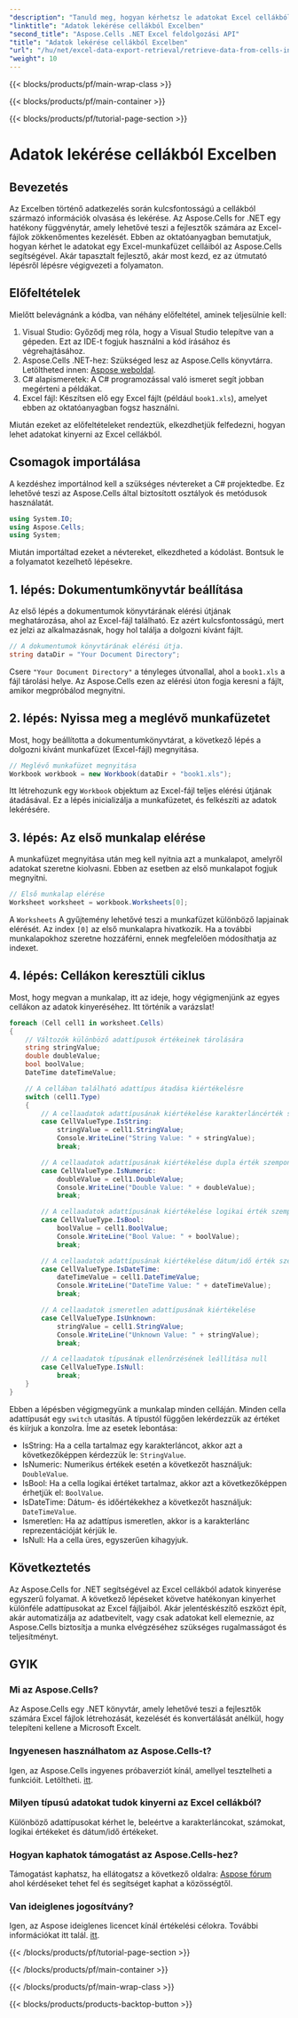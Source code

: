 ```yaml
---
"description": "Tanuld meg, hogyan kérhetsz le adatokat Excel cellákból az Aspose.Cells for .NET használatával ebben a lépésről lépésre haladó oktatóanyagban, amely tökéletes kezdőknek és tapasztalt fejlesztőknek egyaránt."
"linktitle": "Adatok lekérése cellákból Excelben"
"second_title": "Aspose.Cells .NET Excel feldolgozási API"
"title": "Adatok lekérése cellákból Excelben"
"url": "/hu/net/excel-data-export-retrieval/retrieve-data-from-cells-in-excel/"
"weight": 10
---
```


{{< blocks/products/pf/main-wrap-class >}}

{{< blocks/products/pf/main-container >}}

{{< blocks/products/pf/tutorial-page-section >}}

# Adatok lekérése cellákból Excelben

## Bevezetés

Az Excelben történő adatkezelés során kulcsfontosságú a cellákból származó információk olvasása és lekérése. Az Aspose.Cells for .NET egy hatékony függvénytár, amely lehetővé teszi a fejlesztők számára az Excel-fájlok zökkenőmentes kezelését. Ebben az oktatóanyagban bemutatjuk, hogyan kérhet le adatokat egy Excel-munkafüzet celláiból az Aspose.Cells segítségével. Akár tapasztalt fejlesztő, akár most kezd, ez az útmutató lépésről lépésre végigvezeti a folyamaton.

## Előfeltételek

Mielőtt belevágnánk a kódba, van néhány előfeltétel, aminek teljesülnie kell:

1. Visual Studio: Győződj meg róla, hogy a Visual Studio telepítve van a gépeden. Ezt az IDE-t fogjuk használni a kód írásához és végrehajtásához.
2. Aspose.Cells .NET-hez: Szükséged lesz az Aspose.Cells könyvtárra. Letöltheted innen: [Aspose weboldal](https://releases.aspose.com/cells/net/).
3. C# alapismeretek: A C# programozással való ismeret segít jobban megérteni a példákat.
4. Excel fájl: Készítsen elő egy Excel fájlt (például `book1.xls`), amelyet ebben az oktatóanyagban fogsz használni.

Miután ezeket az előfeltételeket rendeztük, elkezdhetjük felfedezni, hogyan lehet adatokat kinyerni az Excel cellákból.

## Csomagok importálása

A kezdéshez importálnod kell a szükséges névtereket a C# projektedbe. Ez lehetővé teszi az Aspose.Cells által biztosított osztályok és metódusok használatát.

```csharp
using System.IO;
using Aspose.Cells;
using System;
```

Miután importáltad ezeket a névtereket, elkezdheted a kódolást. Bontsuk le a folyamatot kezelhető lépésekre.

## 1. lépés: Dokumentumkönyvtár beállítása

Az első lépés a dokumentumok könyvtárának elérési útjának meghatározása, ahol az Excel-fájl található. Ez azért kulcsfontosságú, mert ez jelzi az alkalmazásnak, hogy hol találja a dolgozni kívánt fájlt.


```csharp
// A dokumentumok könyvtárának elérési útja.
string dataDir = "Your Document Directory";
```

Csere `"Your Document Directory"` a tényleges útvonallal, ahol a `book1.xls` a fájl tárolási helye. Az Aspose.Cells ezen az elérési úton fogja keresni a fájlt, amikor megpróbálod megnyitni.

## 2. lépés: Nyissa meg a meglévő munkafüzetet

Most, hogy beállította a dokumentumkönyvtárat, a következő lépés a dolgozni kívánt munkafüzet (Excel-fájl) megnyitása.


```csharp
// Meglévő munkafüzet megnyitása
Workbook workbook = new Workbook(dataDir + "book1.xls");
```

Itt létrehozunk egy `Workbook` objektum az Excel-fájl teljes elérési útjának átadásával. Ez a lépés inicializálja a munkafüzetet, és felkészíti az adatok lekérésére.

## 3. lépés: Az első munkalap elérése

A munkafüzet megnyitása után meg kell nyitnia azt a munkalapot, amelyről adatokat szeretne kiolvasni. Ebben az esetben az első munkalapot fogjuk megnyitni.


```csharp
// Első munkalap elérése
Worksheet worksheet = workbook.Worksheets[0];
```

A `Worksheets` A gyűjtemény lehetővé teszi a munkafüzet különböző lapjainak elérését. Az index `[0]` az első munkalapra hivatkozik. Ha a további munkalapokhoz szeretne hozzáférni, ennek megfelelően módosíthatja az indexet.

## 4. lépés: Cellákon keresztüli ciklus

Most, hogy megvan a munkalap, itt az ideje, hogy végigmenjünk az egyes cellákon az adatok kinyeréséhez. Itt történik a varázslat!


```csharp
foreach (Cell cell1 in worksheet.Cells)
{
    // Változók különböző adattípusok értékeinek tárolására
    string stringValue;
    double doubleValue;
    bool boolValue;
    DateTime dateTimeValue;

    // A cellában található adattípus átadása kiértékelésre
    switch (cell1.Type)
    {
        // A cellaadatok adattípusának kiértékelése karakterláncérték szempontjából
        case CellValueType.IsString:
            stringValue = cell1.StringValue;
            Console.WriteLine("String Value: " + stringValue);
            break;

        // A cellaadatok adattípusának kiértékelése dupla érték szempontjából
        case CellValueType.IsNumeric:
            doubleValue = cell1.DoubleValue;
            Console.WriteLine("Double Value: " + doubleValue);
            break;

        // A cellaadatok adattípusának kiértékelése logikai érték szempontjából
        case CellValueType.IsBool:
            boolValue = cell1.BoolValue;
            Console.WriteLine("Bool Value: " + boolValue);
            break;

        // A cellaadatok adattípusának kiértékelése dátum/idő érték szempontjából
        case CellValueType.IsDateTime:
            dateTimeValue = cell1.DateTimeValue;
            Console.WriteLine("DateTime Value: " + dateTimeValue);
            break;

        // A cellaadatok ismeretlen adattípusának kiértékelése
        case CellValueType.IsUnknown:
            stringValue = cell1.StringValue;
            Console.WriteLine("Unknown Value: " + stringValue);
            break;

        // A cellaadatok típusának ellenőrzésének leállítása null
        case CellValueType.IsNull:
            break;
    }
}
```

Ebben a lépésben végigmegyünk a munkalap minden celláján. Minden cella adattípusát egy `switch` utasítás. A típustól függően lekérdezzük az értéket és kiírjuk a konzolra. Íme az esetek lebontása:

- IsString: Ha a cella tartalmaz egy karakterláncot, akkor azt a következőképpen kérdezzük le: `StringValue`.
- IsNumeric: Numerikus értékek esetén a következőt használjuk: `DoubleValue`.
- IsBool: Ha a cella logikai értéket tartalmaz, akkor azt a következőképpen érhetjük el: `BoolValue`.
- IsDateTime: Dátum- és időértékekhez a következőt használjuk: `DateTimeValue`.
- Ismeretlen: Ha az adattípus ismeretlen, akkor is a karakterlánc reprezentációját kérjük le.
- IsNull: Ha a cella üres, egyszerűen kihagyjuk.

## Következtetés

Az Aspose.Cells for .NET segítségével az Excel cellákból adatok kinyerése egyszerű folyamat. A következő lépéseket követve hatékonyan kinyerhet különféle adattípusokat az Excel fájljaiból. Akár jelentéskészítő eszközt épít, akár automatizálja az adatbevitelt, vagy csak adatokat kell elemeznie, az Aspose.Cells biztosítja a munka elvégzéséhez szükséges rugalmasságot és teljesítményt.

## GYIK

### Mi az Aspose.Cells?  
Az Aspose.Cells egy .NET könyvtár, amely lehetővé teszi a fejlesztők számára Excel fájlok létrehozását, kezelését és konvertálását anélkül, hogy telepíteni kellene a Microsoft Excelt.

### Ingyenesen használhatom az Aspose.Cells-t?  
Igen, az Aspose.Cells ingyenes próbaverziót kínál, amellyel tesztelheti a funkcióit. Letöltheti. [itt](https://releases.aspose.com/).

### Milyen típusú adatokat tudok kinyerni az Excel cellákból?  
Különböző adattípusokat kérhet le, beleértve a karakterláncokat, számokat, logikai értékeket és dátum/idő értékeket.

### Hogyan kaphatok támogatást az Aspose.Cells-hez?  
Támogatást kaphatsz, ha ellátogatsz a következő oldalra: [Aspose fórum](https://forum.aspose.com/c/cells/9) ahol kérdéseket tehet fel és segítséget kaphat a közösségtől.

### Van ideiglenes jogosítvány?  
Igen, az Aspose ideiglenes licencet kínál értékelési célokra. További információkat itt talál. [itt](https://purchase.aspose.com/temporary-license/).

{{< /blocks/products/pf/tutorial-page-section >}}

{{< /blocks/products/pf/main-container >}}

{{< /blocks/products/pf/main-wrap-class >}}

{{< blocks/products/products-backtop-button >}}